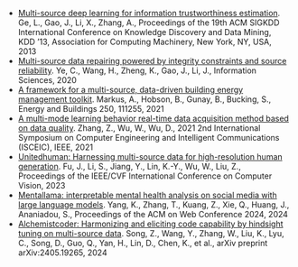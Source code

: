 - [Multi-source deep learning for information trustworthiness estimation](https://doi.org/10.1145/2487575.2487612). Ge, L., Gao, J., Li, X., Zhang, A., Proceedings of the 19th ACM SIGKDD International Conference on Knowledge Discovery and Data Mining, KDD ’13, Association for Computing Machinery, New York, NY, USA, 2013
- [Multi-source data repairing powered by integrity constraints and source reliability](https://doi.org/10.1016/j.ins.2019.09.024). Ye, C., Wang, H., Zheng, K., Gao, J., Li, J., Information Sciences, 2020
- [A framework for a multi-source, data-driven building energy management toolkit](https://doi.org/10.1016/j.enbuild.2021.111255). Markus, A., Hobson, B., Gunay, B., Bucking, S., Energy and Buildings 250, 111255, 2021
- [A multi-mode learning behavior real-time data acquisition method based on data quality](https://doi.org/10.1109/ISCEIC.2021.00018). Zhang, Z., Wu, W., Wu, D., 2021 2nd International Symposium on Computer Engineering and Intelligent Communications (ISCEIC), IEEE, 2021
- [Unitedhuman: Harnessing multi-source data for high-resolution human generation](https://openaccess.thecvf.com/content/ICCV2023/html/Fu_Unitedhuman_Harnessing_Multi-Source_Data_for_High-Resolution_Human_Generation_ICCV_2023_paper.html). Fu, J., Li, S., Jiang, Y., Lin, K.-Y., Wu, W., Liu, Z., Proceedings of the IEEE/CVF International Conference on Computer Vision, 2023
- [Mentallama: interpretable mental health analysis on social media with large language models](https://doi.org/10.1145/3567788.3597661). Yang, K., Zhang, T., Kuang, Z., Xie, Q., Huang, J., Ananiadou, S., Proceedings of the ACM on Web Conference 2024, 2024
- [Alchemistcoder: Harmonizing and eliciting code capability by hindsight tuning on multi-source data](https://arxiv.org/abs/2405.19265). Song, Z., Wang, Y., Zhang, W., Liu, K., Lyu, C., Song, D., Guo, Q., Yan, H., Lin, D., Chen, K., et al., arXiv preprint arXiv:2405.19265, 2024
